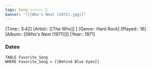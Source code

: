 ```yaml
---
tags: Song ⭐⭐⭐⭐⭐ 💛
banner: "![[Who's Next (1971).jpg]]"
---
```

[Time:: 3:42]
[Artist:: [[The Who]] ]
[Genre:: Hard Rock]
[Played:: 16]
[Album:: [[Who's Next (1971)]]]
[Year:: 1971]
### Dates
````dataview
TABLE Favorite_Song
WHERE Favorite_Song = [[Behind Blue Eyes]]
````